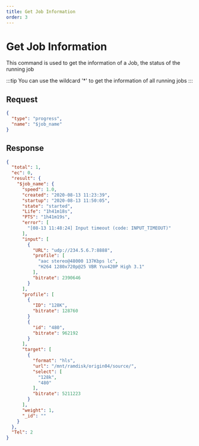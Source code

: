 ```yaml
---
title: Get Job Information
order: 3
---
```


# Get Job Information

This command is used to get the information of a Job, the status of the running job

:::tip
You can use the wildcard '\*' to get the information of all running jobs
:::

## Request

```json
{
  "type": "progress",
  "name": "$job_name"
}
```

## Response

```json
{
  "total": 1,
  "ec": 0,
  "result": {
    "$job_name": {
      "speed": 1.0,
      "created": "2020-08-13 11:23:39",
      "startup": "2020-08-13 11:50:05",
      "state": "started",
      "Life": "1h41m18s",
      "PTS": "1h41m19s",
      "error": [
        "[08-13 11:48:24] Input timeout (code: INPUT_TIMEOUT)"
      ],
      "input": [
        {
          "URL": "udp://234.5.6.7:8888",
          "profile": [
            "aac stereo@48000 137Kbps lc",
            "H264 1280x720p@25 VBR Yuv420P High 3.1"
          ],
          "bitrate": 2390646
        }
      ],
      "profile": [
        {
          "ID": "128K",
          "bitrate": 128760
        }
        {
          "id": "480",
          "bitrate": 962192
        }
      ],
      "target": [
        {
          "format": "hls",
          "url": "/mnt/ramdisk/origin04/source/",
          "select": [
            "128k",
            "480"
          ],
          "bitrate": 5211223
        }
      ],
      "weight": 1,
      "_id": ""
    }
  },
  "Tel": 2
}
```

